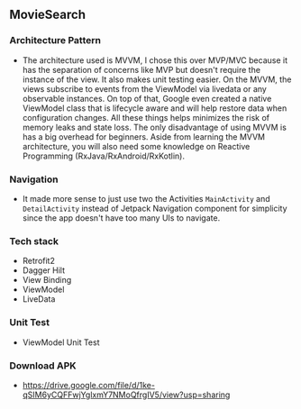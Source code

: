 ## MovieSearch

### Architecture Pattern
  - The architecture used is MVVM, I chose this over MVP/MVC because it has the separation of concerns like MVP but doesn't require the instance of the view. It also makes unit testing easier. On the MVVM, the views subscribe to events from the ViewModel via livedata or any observable instances. On top of that, Google even created a native ViewModel class that is lifecycle aware and will help restore data when configuration changes. All these things helps minimizes the risk of memory leaks and state loss. The only disadvantage of using MVVM is has a big overhead for beginners. Aside from learning the MVVM architecture, you will also need some knowledge on Reactive Programming (RxJava/RxAndroid/RxKotlin).

### Navigation
  - It made more sense to just use two the Activities `MainActivity` and `DetailActivity` instead of Jetpack Navigation component for simplicity since the app doesn't have too many UIs to navigate.

### Tech stack
  - Retrofit2
  - Dagger Hilt
  - View Binding
  - ViewModel
  - LiveData

### Unit Test
  - ViewModel Unit Test

### Download APK
  - https://drive.google.com/file/d/1ke-qSIM6yCQFFwjYglxmY7NMoQfrgIV5/view?usp=sharing
